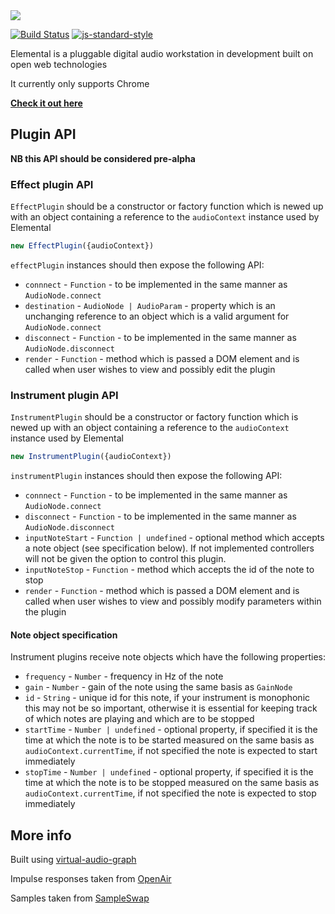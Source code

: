 <img src="http://elemental.audio/assets/logo.svg" />

[![Build Status](https://travis-ci.org/benji6/elemental.svg)](https://travis-ci.org/benji6/elemental)
[![js-standard-style](https://img.shields.io/badge/code%20style-standard-brightgreen.svg)](http://standardjs.com/)

Elemental is a pluggable digital audio workstation in development built on open web technologies

It currently only supports Chrome

**[Check it out here](http://elemental.audio/)**

## Plugin API

**NB this API should be considered pre-alpha**

### Effect plugin API

`EffectPlugin` should be a constructor or factory function which is newed up with an object containing a reference to the `audioContext` instance used by Elemental

```javascript
new EffectPlugin({audioContext})
```

`effectPlugin` instances should then expose the following API:

- `connnect` - `Function` - to be implemented in the same manner as `AudioNode.connect`
- `destination` - `AudioNode | AudioParam` - property which is an unchanging reference to an object which is a valid argument for `AudioNode.connect`
- `disconnect` - `Function` - to be implemented in the same manner as `AudioNode.disconnect`
- `render` - `Function` - method which is passed a DOM element and is called when user wishes to view and possibly edit the plugin

### Instrument plugin API

`InstrumentPlugin` should be a constructor or factory function which is newed up with an object containing a reference to the `audioContext` instance used by Elemental

```javascript
new InstrumentPlugin({audioContext})
```

`instrumentPlugin` instances should then expose the following API:

- `connnect` - `Function` - to be implemented in the same manner as `AudioNode.connect`
- `disconnect` - `Function` - to be implemented in the same manner as `AudioNode.disconnect`
- `inputNoteStart` - `Function | undefined` - optional method which accepts a note object (see specification below). If not implemented controllers will not be given the option to control this plugin.
- `inputNoteStop` - `Function` - method which accepts the id of the note to stop
- `render` - `Function` - method which is passed a DOM element and is called when user wishes to view and possibly modify parameters within the plugin

#### Note object specification

Instrument plugins receive note objects which have the following properties:

- `frequency` - `Number` - frequency in Hz of the note
- `gain` - `Number` - gain of the note using the same basis as `GainNode`
- `id` - `String` - unique id for this note, if your instrument is monophonic this may not be so important, otherwise it is essential for keeping track of which notes are playing and which are to be stopped
- `startTime` - `Number | undefined` - optional property, if specified it is the time at which the note is to be started measured on the same basis as `audioContext.currentTime`, if not specified the note is expected to start immediately
- `stopTime` - `Number | undefined` - optional property, if specified it is the time at which the note is to be stopped measured on the same basis as `audioContext.currentTime`, if not specified the note is expected to stop immediately

## More info

Built using [virtual-audio-graph](https://github.com/benji6/virtual-audio-graph/)

Impulse responses taken from [OpenAir](http://www.openairlib.net/)

Samples taken from [SampleSwap](http://sampleswap.org)
